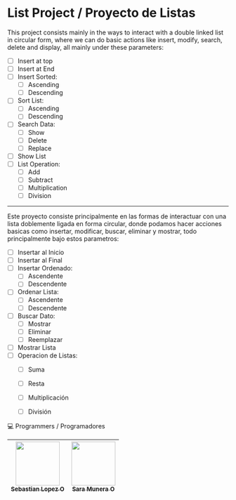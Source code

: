 # List Project / Proyecto de Listas 

This project consists mainly in the ways to interact with a double linked list in circular form, where we can do basic actions like insert, modify, search, delete and display, all mainly under these parameters:

- [ ] Insert at top
- [ ] Insert at End
- [ ] Insert Sorted:
  - [ ] Ascending
  - [ ] Descending
- [ ] Sort List:
  - [ ] Ascending
  - [ ] Descending
- [ ] Search Data:
  - [ ] Show
  - [ ] Delete
  - [ ] Replace
- [ ] Show List
- [ ] List Operation:
  - [ ] Add
  - [ ] Subtract
  - [ ] Multiplication
  - [ ] Division

---

Este proyecto consiste principalmente en las formas de interactuar con una lista doblemente ligada en forma circular, donde podamos hacer acciones basicas como insertar, modificar, buscar, eliminar y mostrar, todo principalmente bajo estos parametros:


- [ ] Insertar al Inicio
- [ ] Insertar al Final
- [ ] Insertar Ordenado:
  - [ ] Ascendente
  - [ ] Descendente
- [ ] Ordenar Lista:
  - [ ] Ascendente
  - [ ] Descendente
- [ ] Buscar Dato:
  - [ ] Mostrar
  - [ ] Eliminar
  - [ ] Reemplazar
- [ ] Mostrar Lista
- [ ] Operacion de Listas:
  - [ ] Suma
  - [ ] Resta
  - [ ] Multiplicación
  - [ ] División


💻 Programmers / Programadores

| [<img src="https://avatars.githubusercontent.com/u/100486485?v=4" width="100px;"/><br /><sub><b>Sebastian Lopez O</b></sub>](https://github.com/SebastianLopezO) | [<img src="https://avatars.githubusercontent.com/u/127691495?v=4" width="100px;"/><br /><sub><b>Sara Munera O</b></sub>](https://github.com/Sarix24) |
|:----------------------------------------------------------------------------------------------------------------------------------------------------------------:|:----------------------------------------------------------------------------------------------------------------------------------------------------:|
